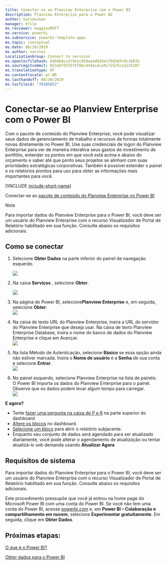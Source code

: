 ```yaml
---
title: Conectar-se ao Planview Enterprise com o Power BI
description: Planview Enterprise para o Power BI
author: SarinaJoan
manager: kfile
ms.reviewer: maggiesMSFT
ms.service: powerbi
ms.subservice: powerbi-template-apps
ms.topic: conceptual
ms.date: 08/29/2019
ms.author: sarinas
LocalizationGroup: Connect to services
ms.openlocfilehash: 64b8b0cce79e2c859ea4d926e1f0d3dfc0c1b83b
ms.sourcegitcommit: b53a6f5575f5f8bc443ecdca9c72525ce123518f
ms.translationtype: HT
ms.contentlocale: pt-BR
ms.lasthandoff: 08/30/2019
ms.locfileid: "70185852"
---
```

# <a name="connect-to-planview-enterprise-with-power-bi"></a>Conectar-se ao Planview Enterprise com o Power BI
Com o pacote de conteúdo do Planview Enterprise, você pode visualizar seus dados de gerenciamento de trabalho e recursos de formas totalmente novas diretamente no Power BI. Use suas credenciais de logon do Planview Enterprise para ver de maneira interativa seus gastos de investimento de portfólio, entender os pontos em que você está acima e abaixo do orçamento e saber até que ponto seus projetos se alinham com suas prioridades estratégicas corporativas. Também é possível estender o painel e os relatórios prontos para uso para obter as informações mais importantes para você.

[!INCLUDE [include-short-name](./includes/service-deprecate-content-packs.md)]

Conectar-se ao [pacote de conteúdo do Planview Enterprise no Power BI](https://app.powerbi.com/getdata/services/planview-enterprise)

>[!NOTE]
>Para importar dados do Planview Enterprise para o Power BI, você deve ser um usuário do Planview Enterprise com o recurso Visualizador de Portal de Relatório habilitado em sua função. Consulte abaixo os requisitos adicionais.

## <a name="how-to-connect"></a>Como se conectar
1. Selecione **Obter Dados** na parte inferior do painel de navegação esquerdo.
   
    ![](media/service-connect-to-planview/get.png)
2. Na caixa **Serviços** , selecione **Obter**.
   
    ![](media/service-connect-to-planview/services.png)
3. Na página do Power BI, selecione**Planview Enterprise** e, em seguida, selecione **Obter**:  
    ![](media/service-connect-to-planview/planview.png)
4. Na caixa de texto URL do Planview Enterprise, insira a URL do servidor do Planview Enterprise que deseja usar. Na caixa de texto Planview Enterprise Database, insira o nome do banco de dados do Planview Enterprise e clique em Avançar.  
    ![](media/service-connect-to-planview/params.png)
5. Na lista Método de Autenticação, selecione **Básico** se essa opção ainda não estiver marcada. Insira o **Nome de usuário** e a **Senha** de sua conta e selecione **Entrar**.  
   ![](media/service-connect-to-planview/creds.png)
6. No painel esquerdo, selecione Planview Enterprise na lista de painéis.  
     O Power BI importa os dados do Planview Enterprise para o painel. Observe que os dados podem levar algum tempo para carregar.  
    ![](media/service-connect-to-planview/dashboard.png)

**E agora?**

* Tente [fazer uma pergunta na caixa de P e R](consumer/end-user-q-and-a.md) na parte superior do dashboard
* [Altere os blocos](service-dashboard-edit-tile.md) no dashboard.
* [Selecione um bloco](consumer/end-user-tiles.md) para abrir o relatório subjacente.
* Enquanto seu conjunto de dados será agendado para ser atualizado diariamente, você pode alterar o agendamento de atualização ou tentar atualizá-lo sob demanda usando **Atualizar Agora**

## <a name="system-requirements"></a>Requisitos de sistema
Para importar dados do Planview Enterprise para o Power BI, você deve ser um usuário do Planview Enterprise com o recurso Visualizador de Portal de Relatório habilitado em sua função. Consulte abaixo os requisitos adicionais.

Este procedimento pressupõe que você já entrou na home page do Microsoft Power BI com uma conta do Power BI. Se você não tem uma conta do Power BI, acesse [powerbi.com](https://powerbi.microsoft.com/get-started/) e, em **Power BI – Colaboração e compartilhamento em nuvem**, selecione **Experimentar gratuitamente**. Em seguida, clique em **Obter Dados**.

## <a name="next-steps"></a>Próximas etapas:

[O que é o Power BI?](power-bi-overview.md)

[Obter dados para o Power BI](service-get-data.md)
